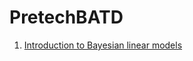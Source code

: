 # PretechBATD

1. [Introduction to Bayesian linear models](https://heartofsaigon.github.io/PretechBATD/intro-bayesianLM.html) 
